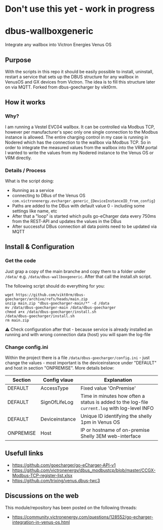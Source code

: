# Don't use this yet - work in progress #

# dbus-wallboxgeneric
Integrate any wallbox into Victron Energies Venus OS

## Purpose
With the scripts in this repo it should be easily possible to install, uninstall, restart a service that sets up the DBUS structure for any wallbox in VenusOS and GX devices from Victron.
The idea is to fill this structure later on via MQTT.
Forked from dbus-goecharger by vikt0rm.


## How it works
### Why? ###
I am running a Vestel EVC04 wallbox. It can be controlled via Modbus TCP, however per manufacturer's spec only one single connection to the Modbus instance is allowed.
The entire charging control in my case is running in Nodered which has the connection to the wallbox via Modbus TCP.
So in order to integrate the measured values from the wallbox into the VRM portal I wanted to write the values from my Nodered instance to the Venus OS or VRM directly.

### Details / Process
What is the script doing:
- Running as a service
- connecting to DBus of the Venus OS `com.victronenergy.evcharger.generic_{DeviceInstanceID_from_config}`
- Paths are added to the DBus with default value 0 - including some settings like name, etc
- After that a "loop" is started which pulls go-eCharger data every 750ms from the REST-API and updates the values in the DBus
- After successful DBus connection all data points need to be updated via MQTT

## Install & Configuration
### Get the code
Just grap a copy of the main branche and copy them to a folder under `/data/` e.g. `/data/dbus-wallboxgeneric`.
After that call the install.sh script.

The following script should do everything for you:
```
wget https://github.com/vikt0rm/dbus-goecharger/archive/refs/heads/main.zip
unzip main.zip "dbus-goecharger-main/*" -d /data
mv /data/dbus-goecharger-main /data/dbus-goecharger
chmod a+x /data/dbus-goecharger/install.sh
/data/dbus-goecharger/install.sh
rm main.zip
```
⚠️ Check configuration after that - because service is already installed an running and with wrong connection data (host) you will spam the log-file

### Change config.ini
Within the project there is a file `/data/dbus-goecharger/config.ini` - just change the values - most important is the deviceinstance under "DEFAULT" and host in section "ONPREMISE". More details below:

| Section  | Config vlaue | Explanation |
| ------------- | ------------- | ------------- |
| DEFAULT  | AccessType | Fixed value 'OnPremise' |
| DEFAULT  | SignOfLifeLog  | Time in minutes how often a status is added to the log-file `current.log` with log-level INFO |
| DEFAULT  | Deviceinstance | Unique ID identifying the shelly 1pm in Venus OS |
| ONPREMISE  | Host | IP or hostname of on-premise Shelly 3EM web-interface |


## Usefull links
- https://github.com/goecharger/go-eCharger-API-v1
- https://github.com/victronenergy/dbus_modbustcp/blob/master/CCGX-Modbus-TCP-register-list.xlsx
- https://github.com/trixing/venus.dbus-twc3

## Discussions on the web
This module/repository has been posted on the following threads:
- https://community.victronenergy.com/questions/128552/go-echarger-integration-in-venus-os.html
